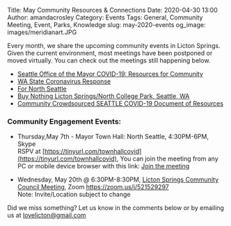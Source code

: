 Title: May Community Resources & Connections 
Date: 2020-04-30 13:00
Author: amandacrosley
Category: Events
Tags: General, Community Meeting, Event, Parks, Knowledge
slug: may-2020-events
og_image: images/meridianart.JPG

Every month, we share the upcoming community events in Licton Springs. Given the current environment, most meetings have been postponed or moved virtually. You can check out the meetings still happening below. 

* [Seattle Office of the Mayor COVID-19: Resources for Community](https://www.seattle.gov/mayor/covid-19)
* [WA State Coronavirus Response](https://www.coronavirus.wa.gov)
* [For North Seattle](https://www.facebook.com/groups/fornorthseattle/?ref=br_rs)
* [Buy Nothing Licton Springs/North College Park, Seattle, WA](https://www.facebook.com/groups/131617810551046/)
* [Community Crowdsourced SEATTLE COVID-19 Document of Resources](https://docs.google.com/document/d/1H5qt--7wRfx4z5jzgi0aJtLKbyYr1vBDTA02Zt7gmac/edit?fbclid=IwAR1b9jnIpIjBdb06VCjw-U1B9Bs2jOdmKC-4VJIL931ASORQvOXnPilxzDo) 

### Community Engagement Events:

*  Thursday,May 7th - Mayor Town Hall: North Seattle, 4:30PM-6PM, Skype<br>
RSPV at [https://tinyurl.com/townhallcovid](https://tinyurl.com/townhallcovid), You can join the meeting from any PC or mobile device browser with this link: [Join the meeting](https://nam12.safelinks.protection.outlook.com/?url=https%3A%2F%2Fjoin-noam.broadcast.skype.com%2Fseattle.gov%2Fac6b2a5bb2964bd88b6929bd7fe7d927&data=02%7C01%7C%7C999d36abfa63421f447b08d7eb8beabe%7C84df9e7fe9f640afb435aaaaaaaaaaaa%7C1%7C0%7C637236858475381921&sdata=%2BFxpXTGtIRGHHM%2BFdQHh%2BWPmrGEyA9V7uQMUJdevhDc%3D&reserved=0)

*   Wednesday, May 20th @ 6:30PM-8:30PM, [Licton Springs Community Council Meeting](http://lictonsprings.org/), Zoom https://zoom.us/j/521529297 <br />
Note: Invite/Location subject to change

Did we miss something? Let us know in the comments below or by emailing us at [lovelicton@gmail.com](mailto:lovelicton@gmail.com)
